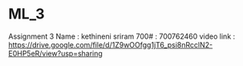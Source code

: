 # ML_3
Assignment 3
Name : kethineni sriram 
700# : 700762460
video link :
https://drive.google.com/file/d/1Z9wOOfgg1jT6_psi8nRcclN2-E0HP5eR/view?usp=sharing
